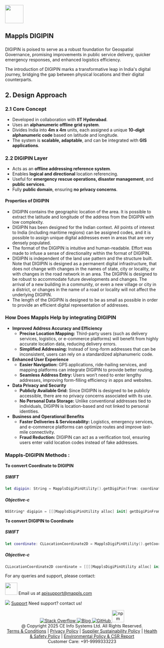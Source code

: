 [<img src="https://about.mappls.com/images/mappls-b-logo.svg" height="60"/>](https://www.mapmyindia.com/api)

## Mappls DIGIPIN

###

DIGIPIN is poised to serve as a robust foundation for Geospatial Governance, promising improvements in public service delivery, quicker emergency responses, and enhanced logistics efficiency.

The introduction of DIGIPIN marks a transformative leap in India's digital journey, bridging the gap between physical locations and their digital counterparts.

## 2. Design Approach
### 2.1 Core Concept
- Developed in collaboration with **IIT Hyderabad**.
- Uses an **alphanumeric offline grid system**.
- Divides India into **4m x 4m** units, each assigned a unique **10-digit alphanumeric code** based on latitude and longitude.
- The system is **scalable, adaptable**, and can be integrated with **GIS applications**.

### 2.2 DIGIPIN Layer
- Acts as an **offline addressing reference system**.
- Enables **logical and directional** location referencing.
- Useful for **emergency rescue operations, disaster management**, and **public services**.
- Fully **public domain**, ensuring **no privacy concerns**.


#### Properties of DIGIPIN
- DIGIPIN contains the geographic location of the area. It is possible to extract the latitude and longitude of the address from the DIGIPIN with low complexity.
- DIGIPIN has been designed for the Indian context. All points of interest to India (including maritime regions) can be assigned codes, and it is possible to assign unique digital addresses even in areas that are very densely populated.
- The format of the DIGIPIN is intuitive and human-readable. Effort was made to infuse a sense of directionality within the format of DIGIPIN.
- DIGIPIN is independent of the land use pattern and the structure built. Note that DIGIPIN is designed as a permanent digital infrastructure, that does not change with changes in the names of state, city or locality, or with changes in the road network in an area. The DIGIPIN is designed to be robust to accommodate future developments and changes. The arrival of a new building in a community, or even a new village or city in a district, or changes in the name of a road or locality will not affect the underlying DIGIPIN.
- The length of the DIGIPIN is designed to be as small as possible in order to provide an efficient digital representation of addresses.

### How Does Mappls Help by integrating DIGIPIN


- **Improved Address Accuracy and Efficiency**
    - **Precise Location Mapping:** Third-party users (such as delivery services, logistics, or e-commerce platforms) will benefit from highly accurate location data, reducing delivery errors.
    - **Simplified Addressing:** Instead of long-form addresses that can be inconsistent, users can rely on a standardized alphanumeric code.
- **Enhanced User Experience**
    - **Easier Navigation:** GPS applications, ride-hailing services, and mapping platforms can integrate DIGIPIN to provide better routing.
    - **Seamless Address Entry:** Users won’t need to enter lengthy addresses, improving form-filling efficiency in apps and websites.
- **Data Privacy and Security**
    - **Publicly Available Grid:** Since DIGIPIN is designed to be publicly accessible, there are no privacy concerns associated with its use.
    - **No Personal Data Storage:** Unlike conventional addresses tied to individuals, DIGIPIN is location-based and not linked to personal identities.
- **Business and Operational Benefits**
    - **Faster Deliveries & Serviceability:** Logistics, emergency services, and e-commerce platforms can optimize routes and improve last-mile connectivity.
    - **Fraud Reduction:** DIGIPIN can act as a verification tool, ensuring users enter valid location codes instead of fake addresses.

### Mappls-DIGIPIN Methods : 

**To convert Coordinate to DIGIPIN**
##### SWIFT
~~~swift
let digipin: String = MapplsDigiPinUtility().getDigiPin(from: coordinate)
~~~
##### Objective-c
~~~swift
NSString* digipin = [[[MapplsDigiPinUtility alloc] init] getDigiPinFrom:CLLocationCoordinate2DMake(28.0, 77.898)];
~~~

**To convert DIGIPIN to Coordinate**
##### SWIFT
~~~swift
let coordinate: CLLocationCoordinate2D = MapplsDigiPinUtility().getCoordinate(from: digipin)?.coordinate
~~~
##### Objective-c
~~~swift
CLLocationCoordinate2D coordinate = [[[[MapplsDigiPinUtility alloc] init] getCoordinateFrom:digipin] coordinate];
~~~

For any queries and support, please contact:

[<img src="https://about.mappls.com/images/mappls-logo.svg" height="40"/>](https://about.mappls.com/api/)
Email us at [apisupport@mappls.com](mailto:apisupport@mappls.com)


![](https://www.mapmyindia.com/api/img/icons/support.png)
[Support](https://about.mappls.com/contact/)
Need support? contact us!



<div align="center">
  <a href="https://stackoverflow.com/questions/tagged/mappls-api" target="_blank" rel="noopener noreferrer">
    <img src="https://www.mapmyindia.com/api/img/icons/stack-overflow.png" alt="Stack Overflow" style={{ margin: "0 10px" }} />
  </a>
  <a href="https://about.mappls.com/blog/" target="_blank" rel="noopener noreferrer">
    <img src="https://www.mapmyindia.com/api/img/icons/blog.png" alt="Blog" style={{ margin: "0 10px" }} />
  </a>
  <a href="https://github.com/Mappls-api" target="_blank" rel="noopener noreferrer">
    <img src="https://www.mapmyindia.com/api/img/icons/gethub.png" alt="GitHub" style={{ margin: "0 10px" }} />
  </a>
  <a href="https://www.npmjs.com/org/mapmyindia" target="_blank" rel="noopener noreferrer">
    <img src="https://mmi-api-team.s3.ap-south-1.amazonaws.com/API-Team/npm-logo.one-third%5B1%5D.png" height="40" alt="npm" style={{ margin: "0 10px" }} />
  </a>
</div>


<div align="center">@ Copyright 2025 CE Info Systems Ltd. All Rights Reserved.</div>

<div align="center">
  <a href="https://about.mappls.com/api/terms-&amp;-conditions">Terms & Conditions</a> |
  <a href="https://about.mappls.com/about/privacy-policy">Privacy Policy</a> |
  <a href="https://about.mappls.com/pdf/mapmyIndia-sustainability-policy-healt-labour-rules-supplir-sustainability.pdf">Supplier Sustainability Policy</a> |
  <a href="https://about.mappls.com/pdf/Health-Safety-Management.pdf">Health & Safety Policy</a> |
  <a href="https://about.mappls.com/pdf/Environment-Sustainability-Policy-CSR-Report.pdf">Environmental Policy & CSR Report</a>
</div>

<div align="center">Customer Care: +91-9999333223</div>